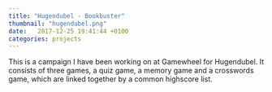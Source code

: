 ```yaml
---
title: "Hugendubel - Bookbuster"
thumbnail: "hugendubel.png" 
date:   2017-12-25 19:41:44 +0100
categories: projects
---
```

This is a campaign I have been working on at Gamewheel for Hugendubel. It consists of three games, a quiz game, a memory game and a crosswords game, which are linked together by a common highscore list. 

<!-- <br>
<br>
<strong>Technologies:</strong> JavaScript, ImpactJs, Node, Gulp, Gamewheel 2D Engine -->

<!-- <p class="center-text">
<br>
<br>
<a href="https://www.gamewheel.com/stories/hugendubel/" target="_blank">More information about the campaign</a> 
<br>
<a href="https://hugendubel.gamewheel.com/quiz/" target="_blank">Play the quiz game</a>
<br>
<a href="https://hugendubel.gamewheel.com/memory/" target="_blank">Play the memory game</a>
<br>
<a href="https://hugendubel.gamewheel.com/wordmatch/" target="_blank">Play the crosswords game</a>
</p> -->